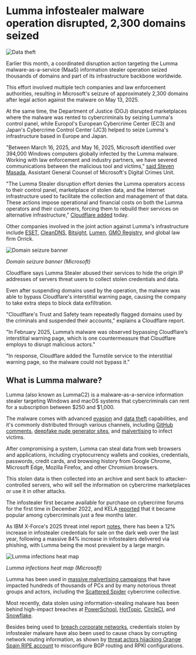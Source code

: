 # Lumma infostealer malware operation disrupted, 2,300 domains seized

![Data theft](https://www.bleepstatic.com/content/hl-images/2022/09/03/data-theft.jpeg)

Earlier this month, a coordinated disruption action targeting the Lumma malware-as-a-service (MaaS) information stealer operation seized thousands of domains and part of its infrastructure backbone worldwide.

This effort involved multiple tech companies and law enforcement authorities, resulting in Microsoft's seizure of approximately 2,300 domains after legal action against the malware on May 13, 2025.

At the same time, the Department of Justice (DOJ) disrupted marketplaces where the malware was rented to cybercriminals by seizing Lumma's control panel, while Europol's European Cybercrime Center (EC3) and Japan's Cybercrime Control Center (JC3) helped to seize Lumma's infrastructure based in Europe and Japan.

"Between March 16, 2025, and May 16, 2025, Microsoft identified over 394,000 Windows computers globally infected by the Lumma malware. Working with law enforcement and industry partners, we have severed communications between the malicious tool and victims," [said Steven Masada](https://blogs.microsoft.com/on-the-issues/2025/05/21/microsoft-leads-global-action-against-favored-cybercrime-tool/), Assistant General Counsel of Microsoft's Digital Crimes Unit.

"The Lumma Stealer disruption effort denies the Lumma operators access to their control panel, marketplace of stolen data, and the Internet infrastructure used to facilitate the collection and management of that data. These actions impose operational and financial costs on both the Lumma operators and their customers, forcing them to rebuild their services on alternative infrastructure," [Cloudflare added](https://cloudflare.com/threat-intelligence/research/report/cloudflare-participates-in-joint-operation-to-disrupt-lumma-stealer/) today.

Other companies involved in the joint action against Lumma's infrastructure include [ESET](https://www.welivesecurity.com/en/eset-research/eset-takes-part-global-operation-disrupt-lumma-stealer), [CleanDNS](https://cleandns.com/battling-lumma-stealer-malware/), [Bitsight](https://www.bitsight.com/blog/lumma-stealer-is-out-of-business), [Lumen](https://www.lumen.com/en-us/solutions/connected-security.html), [GMO Registry](https://www.gmoregistry.com/en/), and global law firm Orrick.

![Domain seizure banner](https://www.bleepstatic.com/images/news/u/1109292/2025/domain_seizure_banner.jpg)

_Domain seizure banner (Microsoft)_

Cloudflare says Lumma Stealer abused their services to hide the origin IP addresses of servers threat users to collect stolen credentials and data.

Even after suspending domains used by the operation, the malware was able to bypass Cloudflare's interstitial warning page, causing the company to take extra steps to block data exfiltration.

"Cloudflare's Trust and Safety team repeatedly flagged domains used by the criminals and suspended their accounts," explains a Cloudflare report.

"In February 2025, Lumma’s malware was observed bypassing Cloudflare’s interstitial warning page, which is one countermeasure that Cloudflare employs to disrupt malicious actors."

"In response, Cloudflare added the Turnstile service to the interstitial warning page, so the malware could not bypass it."

## ​What is Lumma malware?

Lumma (also known as LummaC2) is a malware-as-a-service information stealer targeting Windows and macOS systems that cybercriminals can rent for a subscription between $250 and $1,000.

The malware comes with advanced [evasion](https://www.bleepingcomputer.com/news/security/lumma-stealer-malware-now-uses-trigonometry-to-evade-detection/) and [data theft](https://www.bleepingcomputer.com/news/security/malware-dev-says-they-can-revive-expired-google-auth-cookies/) capabilities, and it's commonly distributed through various channels, including [GitHub comments](https://www.bleepingcomputer.com/news/security/github-comments-abused-to-push-password-stealing-malware-masked-as-fixes/), [deepfake nude generator sites](https://www.bleepingcomputer.com/news/security/fin7-hackers-launch-deepfake-nude-generator-sites-to-spread-malware/), and [malvertising](https://www.bleepingcomputer.com/news/security/malicious-ads-push-lumma-infostealer-via-fake-captcha-pages/) to infect victims.

After compromising a system, Lumma can steal data from web browsers and applications, including cryptocurrency wallets and cookies, credentials, passwords, credit cards, and browsing history from Google Chrome, Microsoft Edge, Mozilla Firefox, and other Chromium browsers.

This stolen data is then collected into an archive and sent back to attacker-controlled servers, who will sell the information on cybercrime marketplaces or use it in other attacks.

The infostealer first became available for purchase on cybercrime forums for the first time in December 2022, and KELA [reported](https://www.bleepingcomputer.com/news/security/the-new-info-stealing-malware-operations-to-watch-out-for/) that it became popular among cybercriminals just a few months later.

As IBM X-Force's 2025 threat intel report [notes](https://www.ibm.com/thought-leadership/institute-business-value/report/2025-threat-intelligence-index), there has been a 12% increase in infostealer credentials for sale on the dark web over the last year, following a massive 84% increase in infostealers delivered via phishing, with Lumma being the most prevalent by a large margin.

![Lumma infections heat map](https://www.bleepstatic.com/images/news/u/1109292/2025/Lumma_malware_infections_heat_map.jpg)

_Lumma infections heat map (Microsoft)_

​Lumma has been used in [massive malvertising campaigns](https://www.bleepingcomputer.com/news/security/microsoft-says-malvertising-campaign-impacted-1-million-pcs/) that have impacted hundreds of thousands of PCs and by many notorious threat groups and actors, including the [Scattered Spider](https://www.bleepingcomputer.com/tag/Scattered-Spider/) cybercrime collective.

Most recently, data stolen using information-stealing malware has been behind high-impact breaches at [PowerSchool](https://www.bleepingcomputer.com/news/security/powerschool-hacker-claims-they-stole-data-of-62-million-students/), [HotTopic](https://www.bleepingcomputer.com/news/security/hibp-notifies-57-million-people-of-hot-topic-data-breach/), [CircleCI](https://www.bleepingcomputer.com/news/security/circlecis-hack-caused-by-malware-stealing-engineers-2fa-backed-session/), and [Snowflake](https://www.bleepingcomputer.com/news/security/snowflake-account-hacks-linked-to-santander-ticketmaster-breaches/).

Besides being used to [breach corporate networks](https://www.bleepingcomputer.com/news/security/change-healthcare-hacked-using-stolen-citrix-account-with-no-mfa/), credentials stolen by infostealer malware have also been used to cause chaos by corrupting network routing information, as shown by [threat actors hijacking Orange Spain RIPE account](https://www.bleepingcomputer.com/news/security/hacker-hijacks-orange-spain-ripe-account-to-cause-bgp-havoc/) to misconfigure BGP routing and RPKI configurations.